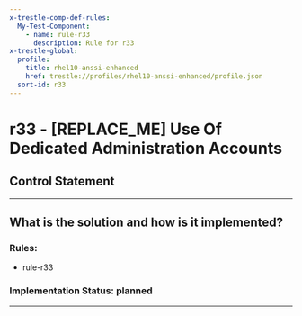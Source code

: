 ```yaml
---
x-trestle-comp-def-rules:
  My-Test-Component:
    - name: rule-r33
      description: Rule for r33
x-trestle-global:
  profile:
    title: rhel10-anssi-enhanced
    href: trestle://profiles/rhel10-anssi-enhanced/profile.json
  sort-id: r33
---
```


# r33 - \[REPLACE_ME\] Use Of Dedicated Administration Accounts

## Control Statement

______________________________________________________________________

## What is the solution and how is it implemented?

<!-- For implementation status enter one of: implemented, partial, planned, alternative, not-applicable -->

<!-- Note that the list of rules under ### Rules: is read-only and changes will not be captured after assembly to JSON -->

<!-- Add control implementation description here for control: r33 -->

### Rules:

  - rule-r33

### Implementation Status: planned

______________________________________________________________________
